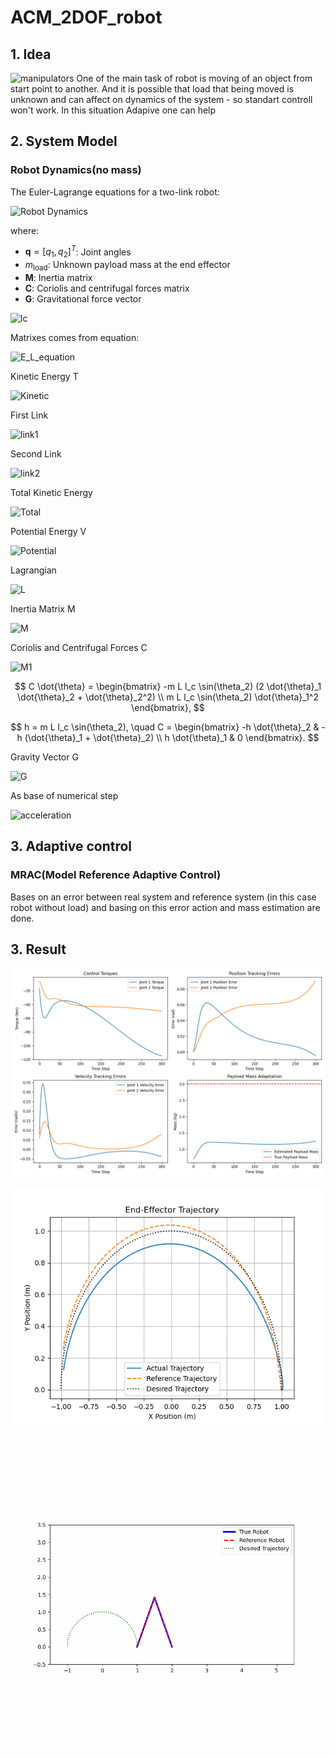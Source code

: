 # ACM_2DOF_robot

## 1. Idea
![manipulators](https://www.universal-robots.com/media/1814006/ur16e_all_3.jpg)
One of the main task of robot is moving of an object from start point to another. And it is possible that load that being moved is unknown and can affect on dynamics of the system - so standart controll won't work. In this situation Adapive one can help


## 2. System Model
### Robot Dynamics(no mass)
The Euler-Lagrange equations for a two-link robot:

![Robot Dynamics](https://latex.codecogs.com/svg.image?$$\mathbf{M}(\mathbf{q},m_{\text{load}})\ddot{\mathbf{q}}&plus;\mathbf{C}(\mathbf{q},\dot{\mathbf{q}},m_{\text{load}})\dot{\mathbf{q}}&plus;\mathbf{G}(\mathbf{q},m_{\text{load}})=\boldsymbol{\tau},$$)

where:
- $\mathbf{q} = [q_1, q_2]^T$: Joint angles
- $m_{\text{load}}$: Unknown payload mass at the end effector
- $\mathbf{M}$: Inertia matrix
- $\mathbf{C}$: Coriolis and centrifugal forces matrix
- $\mathbf{G}$: Gravitational force vector

![lc](https://latex.codecogs.com/svg.image?$\quad&space;l_c=\frac{L}{2}$-position&space;of&space;center&space;of&space;masses)

Matrixes comes from equation:

![E_L_equation](https://latex.codecogs.com/svg.image?$$\frac{d}{dt}\left(\frac{\partial\mathcal{L}}{\partial\dot{\theta}_i}\right)-\frac{\partial\mathcal{L}}{\partial\theta_i}=\tau_i,\quad&space;i=1,2,$$)


Kinetic Energy T

![Kinetic](https://latex.codecogs.com/svg.image?$$T=T_1&plus;T_2.$$)




First Link

![link1](https://latex.codecogs.com/svg.image?$$x_{c1}=l_c\cos(\theta_1),\quad&space;y_{c1}=l_c\sin(\theta_1)$$$$\dot{x}_{c1}=-l_c\sin(\theta_1)\dot{\theta}_1,\quad\dot{y}_{c1}=l_c\cos(\theta_1)\dot{\theta}_1,$$$$T_1=\frac{1}{2}(m&space;l_c^2&plus;I)\dot{\theta}_1^2,\quad&space;I=\frac{1}{12}m&space;L^2.$$)

Second Link

![link2](https://latex.codecogs.com/svg.image?$$x_{c2}=L\cos(\theta_1)&plus;l_c\cos(\theta_1&plus;\theta_2),\quad&space;y_{c2}=L\sin(\theta_1)&plus;l_c\sin(\theta_1&plus;\theta_2),$$$$\dot{x}_{c2}=-L\sin(\theta_1)\dot{\theta}_1-l_c\sin(\theta_1&plus;\theta_2)(\dot{\theta}_1&plus;\dot{\theta}_2),$$$$\dot{y}_{c2}=L\cos(\theta_1)\dot{\theta}_1&plus;l_c\cos(\theta_1&plus;\theta_2)(\dot{\theta}_1&plus;\dot{\theta}_2),$$$$T_2=\frac{1}{2}m\left[L^2\dot{\theta}_1^2&plus;l_c^2(\dot{\theta}_1&plus;\dot{\theta}_2)^2&plus;2&space;L&space;l_c\dot{\theta}_1(\dot{\theta}_1&plus;\dot{\theta}_2)\cos(\theta_2)\right]&plus;\frac{1}{2}I(\dot{\theta}_1&plus;\dot{\theta}_2)^2.$$)

Total Kinetic Energy

![Total](https://latex.codecogs.com/svg.image?$$T=\frac{1}{2}\dot{\theta}^T&space;M(\theta)\dot{\theta},$$$$M_{11}=m&space;l_c^2&plus;I&plus;m(L^2&plus;l_c^2&plus;2&space;L&space;l_c\cos(\theta_2))&plus;I,$$$$M_{12}=M_{21}=m(l_c^2&plus;L&space;l_c\cos(\theta_2))&plus;I,$$$$M_{22}=m&space;l_c^2&plus;I.$$)

Potential Energy V

![Potential](https://latex.codecogs.com/svg.image?$$V=m&space;g(l_c&plus;L)\sin(\theta_1)&plus;m&space;g&space;l_c\sin(\theta_1&plus;\theta_2).$$)

Lagrangian

![L](https://latex.codecogs.com/svg.image?$\mathcal{L}=T-V.$)

Inertia Matrix M

![M](https://latex.codecogs.com/svg.image?$$\frac{\partial\mathcal{L}}{\partial\dot{\theta}}=M(\theta)\dot{\theta},\quad\frac{d}{dt}\left(\frac{\partial\mathcal{L}}{\partial\dot{\theta}}\right)=M(\theta)\ddot{\theta}&plus;\dot{M}(\theta)\dot{\theta},$$$$\dot{M}=\frac{\partial&space;M}{\partial\theta_2}\dot{\theta}_2,\quad\frac{\partial&space;M_{11}}{\partial\theta_2}=-2&space;m&space;L&space;l_c\sin(\theta_2),\quad\frac{\partial&space;M_{12}}{\partial\theta_2}=-m&space;L&space;l_c\sin(\theta_2),\quad\frac{\partial&space;M_{22}}{\partial\theta_2}=0.$$)

Coriolis and Centrifugal Forces C

![M1](https://latex.codecogs.com/svg.image?$$\frac{\partial\mathcal{L}}{\partial\theta_i}=\frac{\partial&space;T}{\partial\theta_i}-\frac{\partial&space;V}{\partial\theta_i},$$$$\frac{\partial&space;T}{\partial\theta_1}=0,\quad\frac{\partial&space;T}{\partial\theta_2}=-m&space;L&space;l_c\sin(\theta_2)\dot{\theta}_1(\dot{\theta}_1&plus;\dot{\theta}_2),$$$$\frac{\partial&space;V}{\partial\theta_1}=m&space;g(l_c&plus;L)\cos(\theta_1)&plus;m&space;g&space;l_c\cos(\theta_1&plus;\theta_2),\quad\frac{\partial&space;V}{\partial\theta_2}=m&space;g&space;l_c\cos(\theta_1&plus;\theta_2),$$)

$$
C \dot{\theta} = \begin{bmatrix} -m L l_c \sin(\theta_2) (2 \dot{\theta}_1 \dot{\theta}_2 + \dot{\theta}_2^2) \\ m L l_c \sin(\theta_2) \dot{\theta}_1^2 \end{bmatrix},
$$

$$
h = m L l_c \sin(\theta_2), \quad C = \begin{bmatrix} -h \dot{\theta}_2 & -h (\dot{\theta}_1 + \dot{\theta}_2) \\ h \dot{\theta}_1 & 0 \end{bmatrix}.
$$


Gravity Vector G

![G](https://latex.codecogs.com/svg.image?$$G_1=m&space;g(l_c&plus;L)\cos(\theta_1)&plus;m&space;g&space;l_c\cos(\theta_1&plus;\theta_2),$$$$G_2=m&space;g&space;l_c\cos(\theta_1&plus;\theta_2).$$)


As base of numerical step 

![acceleration](https://latex.codecogs.com/svg.image?$$\ddot{\mathbf{q}}=\mathbf{M}^{-1}\left(\boldsymbol{\tau}-\mathbf{C}\dot{\mathbf{q}}-\mathbf{G}\right).$$)

## 3. Adaptive control
### MRAC(Model Reference Adaptive Control)

Bases on an error between real system and reference system (in this case robot without load) and basing on this error action and mass estimation are done.

## 3. Result

![analysis](analysis_plots.png)


![traj](trajectory_plot.png)


![gif](robot_tracking1.gif)